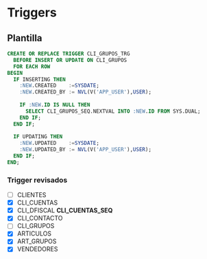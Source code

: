 # Triggers
## Plantilla 
```sql
CREATE OR REPLACE TRIGGER CLI_GRUPOS_TRG 
  BEFORE INSERT OR UPDATE ON CLI_GRUPOS 
  FOR EACH ROW 
BEGIN 
  IF INSERTING THEN 
    :NEW.CREATED    :=SYSDATE;
    :NEW.CREATED_BY := NVL(V('APP_USER'),USER);
    
    IF :NEW.ID IS NULL THEN
      SELECT CLI_GRUPOS_SEQ.NEXTVAL INTO :NEW.ID FROM SYS.DUAL;
    END IF;
  END IF;
  
  IF UPDATING THEN
    :NEW.UPDATED    :=SYSDATE;
    :NEW.UPDATED_BY := NVL(V('APP_USER'),USER);
  END IF;
END;
```
### Trigger revisados
- [ ] CLIENTES    
- [x] CLI_CUENTAS 
- [x] CLI_DFISCAL   **CLI_CUENTAS_SEQ**
- [x] CLI_CONTACTO  
- [ ] CLI_GRUPOS 
- [x] ARTICULOS
- [x] ART_GRUPOS 
- [x] VENDEDORES
